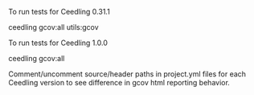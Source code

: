 To run tests for Ceedling 0.31.1

  ceedling gcov:all utils:gcov

To run tests for Ceedling 1.0.0

  ceedling gcov:all


Comment/uncomment source/header paths in project.yml files for each Ceedling version to see difference in gcov html reporting behavior.
